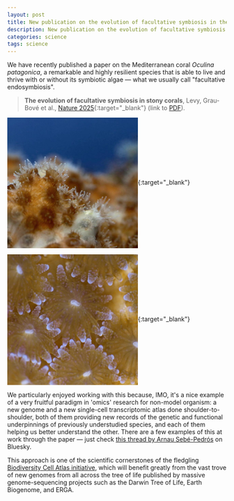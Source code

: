 ```yaml
---
layout: post
title: New publication on the evolution of facultative symbiosis in the Mediterranean coral Oculina patagonica
description: New publication on the evolution of facultative symbiosis in the Mediterranean coral Oculina patagonica
categories: science
tags: science
---
```


We have recently published a paper on the Mediterranean coral *Oculina patagonica*, a remarkable and highly resilient species that is able to live and thrive with or without its symbiotic algae — what we usually call "facultative endosymbiosis".

> **The evolution of facultative symbiosis in stony corals**, Levy, Grau-Bové et al., [Nature 2025](https://www.nature.com/articles/s41586-025-09623-6?){:target="_blank"} (link to [PDF](/assets/img/levygrau25.pdf)).

[<img width="300" src="/assets/img/oculina_small.jpg" alt="Partially bleached Oculina patagonica colony" align="center" class="circular-square">](https://www.nature.com/articles/s41586-025-09623-6){:target="_blank"}

[<img width="300" src="/assets/img/oculina_polyp_small.jpg" alt="Open Oculina polyp" align="center" class="circular-square">](https://www.nature.com/articles/s41586-025-09623-6){:target="_blank"}

We particularly enjoyed working with this because, IMO, it's a nice example of a very fruitful paradigm in 'omics' research for non-model organism: a new genome and a new single-cell transcriptomic atlas done shoulder-to-shoulder, both of them providing new records of the genetic and functional underpinnings of previously understudied species, and each of them helping us better understand the other. There are a few examples of this at work through the paper — just check [this thread by Arnau Sebé-Pedrós]([url](https://bsky.app/profile/arnausebe.bsky.social/post/3m3azphzuvk2e)) on Bluesky.

This approach is one of the scientific cornerstones of the fledgling [Biodiversity Cell Atlas initiative]([url](https://biodiversitycellatlas.org/)), which will benefit greatly from the vast trove of new genomes from all across the tree of life published by massive genome-sequencing projects such as the Darwin Tree of Life, Earth Biogenome, and ERGA.

